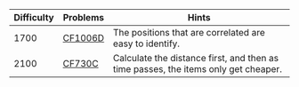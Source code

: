 | Difficulty | Problems | Hints |
| -------- | -------- | -------- |
| 1700 | [CF1006D](https://codeforces.com/problemset/problem/1006/D) | The positions that are correlated are easy to identify. |
| 2100 | [CF730C](https://codeforces.com/problemset/problem/730/C) | Calculate the distance first, and then as time passes, the items only get cheaper. |